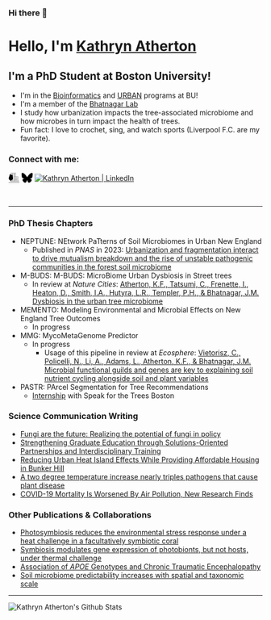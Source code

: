 ### Hi there 👋

# Hello, I'm [Kathryn Atherton][website]

## I'm a PhD Student at Boston University!
- I'm in the [Bioinformatics](https://www.bu.edu/bioinformatics/) and [URBAN](https://sites.bu.edu/urban/) programs at BU!
- I'm a member of the [Bhatnagar Lab](https://microbesatbu.wordpress.com/)
- I study how urbanization impacts the tree-associated microbiome and how microbes in turn impact the health of trees.
- Fun fact: I love to crochet, sing, and watch sports (Liverpool F.C. are my favorite). 

### Connect with me:

[<img align="center" alt="kathrynatherton.com" width="22px" src="logos.png" />][website]
[<img align="center" alt="Kathryn Atherton | BlueSky" width="22px" src="Bluesky--Streamline-Simple-Icons.svg" />][bluesky]
[<img align="center" alt="Kathryn Atherton | LinkedIn" width="22px" src="https://cdn.jsdelivr.net/npm/simple-icons@v3/icons/linkedin.svg" />][linkedin]

<br />

---
### PhD Thesis Chapters
<!-- BLOG-POST-LIST:START -->
- NEPTUNE: NEtwork PaTterns of Soil Microbiomes in Urban New England
    - Published in _PNAS_ in 2023: [Urbanization and fragmentation interact to drive mutualism breakdown and the rise of unstable pathogenic communities in the forest soil microbiome](https://doi.org/10.1073/pnas.2307519120)
- M-BUDS: M-BUDS: MicroBiome Urban Dysbiosis in Street trees
  - In review at _Nature Cities_: [Atherton, K.F., Tatsumi, C., Frenette, I., Heaton, D., Smith, I.A., Hutyra, L.R., Templer, P.H., & Bhatnagar, J.M. Dysbiosis in the urban tree microbiome](https://doi.org/10.21203/rs.3.rs-5939048/v1)
- MEMENTO: Modeling Environmental and Microbial Effects on New England Tree Outcomes
  - In progress
- MMG: MycoMetaGenome Predictor
  - In progress
      - Usage of this pipeline in review at _Ecosphere_: [Vietorisz, C., Policelli, N., Li, A., Adams, L., Atherton, K.F., & Bhatnagar, J.M. Microbial functional guilds and genes are key to explaining soil nutrient cycling alongside soil and plant variables](https://doi.org/10.1101/2024.12.13.627780) 
- PASTR: PArcel Segmentation for Tree Recommendations
  - [Internship](https://sites.bu.edu/urban/atherton-speak-for-the-trees/) with Speak for the Trees Boston
<!-- BLOG-POST-LIST:END -->

### Science Communication Writing
<!-- BLOG-POST-LIST:START -->
- [Fungi are the future: Realizing the potential of fungi in policy](https://sciencepolicyreview.pubpub.org/pub/av7npje2/release/2)
- [Strengthening Graduate Education through Solutions-Oriented Partnerships and Interdisciplinary Training](https://doi.org/10.1186/s42055-024-00074-x)
- [Reducing Urban Heat Island Effects While Providing Affordable Housing in Bunker Hill](https://doi.org/10.38126/JSPG180404)
- [A two degree temperature increase nearly triples pathogens that cause plant disease](https://massivesci.com/notes/soil-health-pathogens-food-agriculture-production/)
- [COVID-19 Mortality Is Worsened By Air Pollution, New Research Finds](https://www.sciencefriday.com/articles/air-pollution-covid/)
<!-- BLOG-POST-LIST:END -->

### Other Publications & Collaborations
<!-- BLOG-POST-LIST:START -->
- [Photosymbiosis reduces the environmental stress response under a heat challenge in a facultatively symbiotic coral](https://doi.org/10.1038/s41598-024-66057-2)
- [Symbiosis modulates gene expression of photobionts, but not hosts, under thermal challenge](https://doi.org/10.1111/mec.17318)
- [Association of _APOE_ Genotypes and Chronic Traumatic Encephalopathy](https://jamanetwork.com/journals/jamaneurology/fullarticle/2793575)
- [Soil microbiome predictability increases with spatial and taxonomic scale](https://doi.org/10.1038/s41559-021-01445-9)
<!-- BLOG-POST-LIST:END -->
---

<img align="left" alt="Kathryn Atherton's Github Stats" src="https://github-readme-stats.vercel.app/api?username=k-atherton&show_icons=true&hide_border=true" />

[website]: https://kathrynatherton.com
[bluesky]: https://bsky.app/profile/k8eatherton.bsky.social
[linkedin]: https://www.linkedin.com/in/kathryn-atherton/
